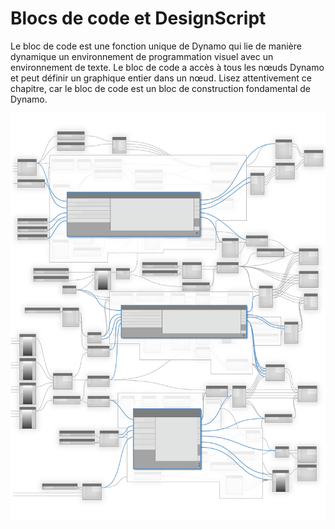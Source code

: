 # Blocs de code et DesignScript

Le bloc de code est une fonction unique de Dynamo qui lie de manière dynamique un environnement de programmation visuel avec un environnement de texte. Le bloc de code a accès à tous les nœuds Dynamo et peut définir un graphique entier dans un nœud. Lisez attentivement ce chapitre, car le bloc de code est un bloc de construction fondamental de Dynamo.

![](<../images/8-1/Code Blocks-01.jpg>)


